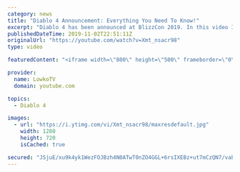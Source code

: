 ```yaml
---
category: news
title: "Diablo 4 Announcement: Everything You Need To Know!"
excerpt: "Diablo 4 has been announced at BlizzCon 2019. In this video I go over everything you need to know about this upcoming Blizzard Entertainment game."
publishedDateTime: 2019-11-02T22:51:11Z
originalUrl: "https://youtube.com/watch?v=Xmt_nsacr98"
type: video

featuredContent: "<iframe width=\"800\" height=\"500\" frameborder=\"0\" src=\"https://www.youtube.com/embed/Xmt_nsacr98\" allow=\"accelerometer; autoplay; encrypted-media; gyroscope; picture-in-picture\" allowfullscreen></iframe>"

provider:
  name: LowkoTV
  domain: youtube.com

topics:
  - Diablo 4

images:
  - url: "https://i.ytimg.com/vi/Xmt_nsacr98/maxresdefault.jpg"
    width: 1280
    height: 720
    isCached: true

secured: "JSjuE/xu9k4yk1WezFOJBzh4N0ATwT0nZO4GGL+6rsIXEBz+ut7mCzQN7/vabF7w9dq0fkaEv80HRq1ORRGd5z6Rmkpi+kK3tnOetwz3T019GeEvNLITSknh4XrnutYGEQbtx1HPwnYNkJ7aCgvelBgyZ6u1xbLMj+e85PdtrtOmeDNUZPmnJnYorEgDlxhwGoCpOE9UXEYY3mP8NqG9W2VTByoXC/SgQ/ubUJCI3j9cUCTHcWunHOznGYreAAqz1MXsd+aQapK1qNNEUWBEWzAx0sv7W0phHej610qxfqkqbJVOw0BuQDC6jI+T2T5YpTSh2j9laaTpqHA6cpYEd1rgecVb8pO9GFntRawvaVnyrhfhvolCFpPDPMomdlNLcJmSLKijiM6Sy3xNsV6EM65F10YBsNRKaIqws6qEZ+SO3GBYwOkmGJzaiBPzeBjH;GVjq9+7XBqATcPx0oR7TBw=="
---
```


